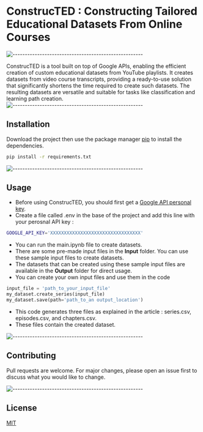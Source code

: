# ConstrucTED : Constructing Tailored Educational Datasets From Online Courses
![-----------------------------------------------------](https://raw.githubusercontent.com/andreasbm/readme/master/assets/lines/rainbow.png)


ConstrucTED is a tool built on top of Google APIs, enabling the efficient creation of custom educational datasets from YouTube playlists. It creates datasets from video course transcripts, providing a ready-to-use solution that significantly shortens the time required to create such datasets. The resulting datasets are versatile and suitable for tasks like classification
and learning path creation.
![-----------------------------------------------------](https://raw.githubusercontent.com/andreasbm/readme/master/assets/lines/rainbow.png)


## Installation

Download the project then use the package manager [pip](https://pip.pypa.io/en/stable/) to install the dependencies.

```bash
pip install -r requirements.txt
```
![-----------------------------------------------------](https://raw.githubusercontent.com/andreasbm/readme/master/assets/lines/rainbow.png)

## Usage
- Before using ConstrucTED, you should first get a [Google API personal key](https://developers.google.com/youtube/v3/getting-started).
- Create a file called .env in the base of the project and add this line with your perosnal API key : 
```bash
GOOGLE_API_KEY='XXXXXXXXXXXXXXXXXXXXXXXXXXXXXXXXX'
```
- You can run the main.ipynb file to create datasets. 
- There are some pre-made input files in the <b>Input</b> folder. You can use these sample input files to create datasets. 
- The datasets that can be created using these sample input files are available in the <b>Output</b> folder for direct usage.
- You can create your own input files and use them in the code 
```python
input_file = 'path_to_your_input_file'
my_dataset.create_series(input_file)
my_dataset.save(path='path_to_an output_location')
```
- This code generates three files as explained in the article : series.csv, episodes.csv, and chapters.csv.
- These files contain the created dataset.

![-----------------------------------------------------](https://raw.githubusercontent.com/andreasbm/readme/master/assets/lines/rainbow.png)
## Contributing

Pull requests are welcome. For major changes, please open an issue first
to discuss what you would like to change.

![-----------------------------------------------------](https://raw.githubusercontent.com/andreasbm/readme/master/assets/lines/rainbow.png)

## License

[MIT](https://choosealicense.com/licenses/mit/)